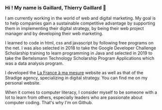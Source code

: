### Hi ! My name is Gaillard, Thierry Gaillard 🧭

<!--
**Gathea/Gathea** is a ✨ _special_ ✨ repository because its `README.md` (this file) appears on your GitHub profile.-->

I am currently working in the world of web and digital marketing. My goal is to help companies gain a sustainable competitive advantage by supporting them in implementing their digital strategy, by being their web project manager and by developing their web marketing.

I learned to code in html, css and javascript by following free programs on the net. I was also selected in 2018 to take the Google Developer Challenge Scholarship training to learn programming in Java and selected in 2019 to take the Bertelsmann Technology Scholarship Program Applications which was a data analysis program.

I developed the [La France à ma mesure](https://wwww.lafranceamamesure.com) website as well as that of the Stradige agency, specializing in digital strategy. You can find me on my personal website.

When it comes to computer literacy, I consider myself to be someone with a lot to learn from others, especially leaders who are passionate about computer coding. That's why I'm on Github.
